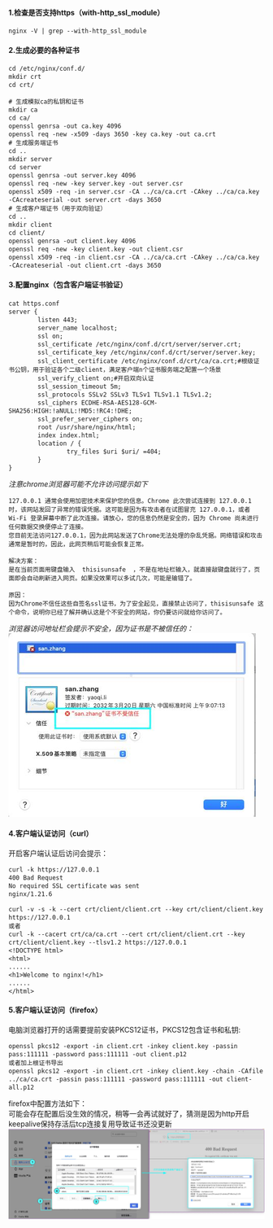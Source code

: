 #### 1.检查是否支持https（with-http_ssl_module） 
```
nginx -V | grep --with-http_ssl_module
```
#### 2.生成必要的各种证书
```
cd /etc/nginx/conf.d/
mkdir crt
cd crt/

# 生成模拟ca的私钥和证书
mkdir ca
cd ca/
openssl genrsa -out ca.key 4096
openssl req -new -x509 -days 3650 -key ca.key -out ca.crt
# 生成服务端证书
cd ..
mkdir server
cd server
openssl genrsa -out server.key 4096
openssl req -new -key server.key -out server.csr
openssl x509 -req -in server.csr -CA ../ca/ca.crt -CAkey ../ca/ca.key -CAcreateserial -out server.crt -days 3650
# 生成客户端证书（用于双向验证）
cd ..
mkdir client
cd client/
openssl genrsa -out client.key 4096
openssl req -new -key client.key -out client.csr
openssl x509 -req -in client.csr -CA ../ca/ca.crt -CAkey ../ca/ca.key -CAcreateserial -out client.crt -days 3650
```
#### 3.配置nginx（包含客户端证书验证）
```
cat https.conf
server {
        listen 443;
        server_name localhost;
        ssl on;
        ssl_certificate /etc/nginx/conf.d/crt/server/server.crt;
        ssl_certificate_key /etc/nginx/conf.d/crt/server/server.key;
        ssl_client_certificate /etc/nginx/conf.d/crt/ca/ca.crt;#根级证书公钥，用于验证各个二级client，满足客户端n个证书服务端之配置一个场景
        ssl_verify_client on;#开启双向认证
        ssl_session_timeout 5m;
        ssl_protocols SSLv2 SSLv3 TLSv1 TLSv1.1 TLSv1.2;
        ssl_ciphers ECDHE-RSA-AES128-GCM-SHA256:HIGH:!aNULL:!MD5:!RC4:!DHE;
        ssl_prefer_server_ciphers on;
        root /usr/share/nginx/html;
        index index.html;
        location / {
                try_files $uri $uri/ =404;
        }
}

```
*注意chrome浏览器可能不允许访问提示如下* 
```
127.0.0.1 通常会使用加密技术来保护您的信息。Chrome 此次尝试连接到 127.0.0.1 时，该网站发回了异常的错误凭据。这可能是因为有攻击者在试图冒充 127.0.0.1，或者 Wi-Fi 登录屏幕中断了此次连接。请放心，您的信息仍然是安全的，因为 Chrome 尚未进行任何数据交换便停止了连接。
您目前无法访问127.0.0.1，因为此网站发送了Chrome无法处理的杂乱凭据。网络错误和攻击通常是暂时的，因此，此网页稍后可能会恢复正常。

解决方案：
是在当前页面用键盘输入  thisisunsafe  ，不是在地址栏输入，就直接敲键盘就行了，页面即会自动刷新进入网页。如果没效果可以多试几次，可能是输错了。

原因：
因为Chrome不信任这些自签名ssl证书，为了安全起见，直接禁止访问了，thisisunsafe 这个命令，说明你已经了解并确认这是个不安全的网站，你仍要访问就给你访问了。

```
*浏览器访问地址栏会提示不安全，因为证书是不被信任的：*  
![](./images/nginx配置https-1.jpg)


#### 4.客户端认证访问（curl）
开启客户端认证后访问会提示：
```
curl -k https://127.0.0.1
400 Bad Request
No required SSL certificate was sent
nginx/1.21.6
```
```
curl -v -s -k --cert crt/client/client.crt --key crt/client/client.key https://127.0.0.1 
或者
curl -k --cacert crt/ca/ca.crt --cert crt/client/client.crt --key crt/client/client.key --tlsv1.2 https://127.0.0.1
<!DOCTYPE html>
<html>
......
<h1>Welcome to nginx!</h1>
......
</html>
```
#### 5.客户端认证访问（firefox）
电脑浏览器打开的话需要提前安装PKCS12证书，PKCS12包含证书和私钥:
```
openssl pkcs12 -export -in client.crt -inkey client.key -passin pass:111111 -password pass:111111 -out client.p12
或者加上根证书导出
openssl pkcs12 -export -in client.crt -inkey client.key -chain -CAfile ../ca/ca.crt -passin pass:111111 -password pass:111111 -out client-all.p12
```
firefox中配置方法如下：  
可能会存在配置后没生效的情况，稍等一会再试就好了，猜测是因为http开启keepalive保持存活后tcp连接复用导致证书还没更新  
![](./images/nginx配置https-2.jpg)

